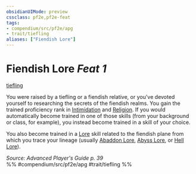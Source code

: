 ```yaml
---
obsidianUIMode: preview
cssclass: pf2e,pf2e-feat
tags:
- compendium/src/pf2e/apg
- trait/tiefling
aliases: ["Fiendish Lore"]
---
```

# Fiendish Lore  *Feat 1*  
[tiefling](tiefling-b1.md "Tiefling Ancestry & Heritage Trait")  


You were raised by a tiefling or a fiendish relative, or you've devoted yourself to researching the secrets of the fiendish realms. You gain the trained proficiency rank in [Intimidation](skills.md#Intimidation) and [Religion](skills.md#Religion). If you would automatically become trained in one of those skills (from your background or class, for example), you instead become trained in a skill of your choice.

You also become trained in a [Lore](skills.md#Lore) skill related to the fiendish plane from which you trace your lineage (usually [Abaddon Lore](skills.md#Lore), [Abyss Lore](skills.md#Lore), or [Hell Lore](skills.md#Lore)).

*Source: Advanced Player's Guide p. 39*  
%% #compendium/src/pf2e/apg #trait/tiefling %%